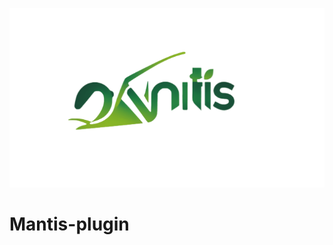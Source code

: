 
[![Mantis](https://github.com/N7ghtm4r3/Mantis-plugin/blob/main/src/main/resources/icons/mantisBanner.png)]()

# Mantis-plugin
